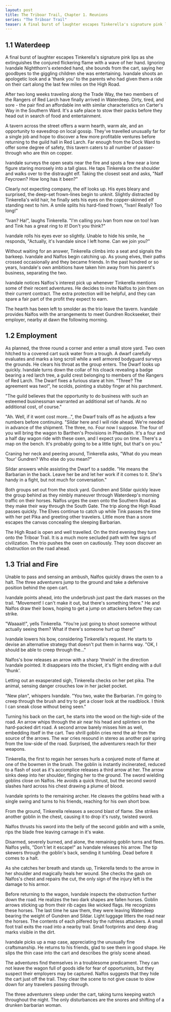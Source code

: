```yaml
---
layout: post
title: The Triboar Trail, Chapter 1. Reunions
series: "The Triboar Trail"
teaser: A final burst of laughter escapes Tinkerella's signature pink lips as she extinguishes the conjured flickering flame with a wave of her hand. Ignoring Ivandale Nightthorn's extended hand, she bounds from the cart, saying her goodbyes to the giggling children she was entertaining. Ivandale shoots an apologetic look and a 'thank you' to the parents who had given them a ride on their cart along the last few miles on the High Road.
---
```


## 1.1 Waterdeep

A final burst of laughter escapes Tinkerella's signature pink lips as she extinguishes the conjured flickering flame with a wave of her hand. Ignoring Ivandale Nightthorn's extended hand, she bounds from the cart, saying her goodbyes to the giggling children she was entertaining. Ivandale shoots an apologetic look and a 'thank you' to the parents who had given them a ride on their cart along the last few miles on the High Road.

After two long weeks traveling along the Trade Way, the two members of the Rangers of Red Larch have finally arrived in Waterdeep. Dirty, tired, and sore - the pair find an affordable inn with similar characteristics on Carter's Way in the Southern Ward. It's a safe place to stow their packs before they head out in search of food and entertainment.

A tavern across the street offers a warm hearth, warm ale, and an opportunity to eavesdrop on local gossip. They've travelled unusually far for a single job and hope to discover a few more profitable ventures before returning to the guild hall in Red Larch. Far enough from the Dock Ward to offer some degree of safety, this tavern caters to all number of passer-through who are thin on copper.

Ivandale surveys the open seats near the fire and spots a few near a lone figure staring morosely into a tall glass. He taps Tinkerela on the shoulder and walks over to the distraught elf. Taking the closest seat and asks, "Nalf Feycrown? How long has it been?"

Clearly not expecting company, the elf looks up. His eyes bleary and surprised, the deep-set frown-lines begin to unknit. Slightly distracted by Tinkerella's wild hair, he finally sets his eyes on the copper-skinned elf standing next to him. A smile splits his hard-fixed frown, "Ivan! Really? Too long!"

"Ivan? Ha!", laughs Tinkerella. "I'm calling you Ivan from now on too! Ivan and Tink has a great ring to it! Don't you think?"

Ivandale rolls his eyes ever so slightly. Unable to hide his smile, he responds, "Actually, it's Ivandale since I left home. Can we join you?"

Without waiting for an answer, Tinkerella climbs into a seat and signals the barkeep. Ivandale and Nalfos begin catching up. As young elves, their paths crossed occasionally and they became friends. In the past hundred or so years, Ivandale's own ambitions have taken him away from his parent's business,
separating the two.

Ivandale notices Nalfos's interest pick up whenever Tinkerella mentions some of their recent adventures. He decides to invite Nalfos to join them on their current contract. The extra protection will be helpful, and they can spare a fair part of the profit they expect to earn.

The hearth has been left to smolder as the trio leave the tavern. Ivandale provides Nalfos with the arrangements to meet Gundren Rockseeker, their employer, nearby at dawn the following morning.

## 1.2 Employment

As planned, the three round a corner and enter a small store yard. Two oxen hitched to a covered cart suck water from a trough. A dwarf carefully evaluates and marks a long scroll while a well armored bodyguard surveys the grounds. He clears his throat as the group enters. The Dwarf looks up quickly. Ivandale turns down the collar of his cloack revealing a badge bearing a red larch tree, a guild crest belonging to members of the Rangers of Red Larch. The Dwarf fixes a furious stare at him. "Three? The agreement was two!", he scolds, pointing a stubby finger at his parchment.

"The guild believes that the opportunity to do business with such an esteemed businessman warranted an additional set of hands. At no additional cost, of course."

"Ah. Well, if it wont cost more...", the Dwarf trails off as he adjusts a few numbers before continuing. "Sildar here and I will ride ahead. We're needed in advance of the shipment. The three, no. Four now I suppose. The four of you will bring the wagon to Barthen's Provisions in Phandalin. It's a four and a half day wagon ride with these oxen, and I expect you on time. There's a map on the bench. It's probably going to be a little tight, but that's on you."

Craning her neck and peering around, Tinkerella asks, "What do you mean 'four' Gundren? Who else do you mean?"

Sildar answers while assisting the Dwarf to a saddle. "He means the Barbarian in the back. Leave her be and let her work if it comes to it. She's handy in a fight, but not much for conversation."

Both groups set out from the stock yard. Gundren and Sildar quickly leave the group behind as they nimbly maneuver through Waterdeep's morning traffic on their horses. Nalfos urges the oxen onto the Southern Road as they make their way through the South Gate. The trip along the High Road passes quickly. The Elves continue to catch up while Tink passes the time with her pet Pika and greeting other travelers. Little more than a snore escapes the canvas concealing the sleeping Barbarian.

The High Road is open and well travelled. On the third evening they turn onto the Triboar Trail. It is a much more secluded path with few signs of civilization. The trio pushes the oxen on cautiously. They soon discover an obstruction on the road ahead.

## 1.3 Trial and Fire

Unable to pass and sensing an ambush, Nalfos quickly draws the oxen to a halt. The three adventurers jump to the ground and take a defensive position behind the open cart.

Ivandale points ahead, into the underbrush just past the dark masses on the trail. "Movement! I can't make it out, but there's something there." He and Nalfos draw their bows, hoping to get a jump on attackers before they can strike.

"Waaaait!", yells Tinkerella. "You're just going to shoot someone without actually seeing them? What if there's someone hurt up there!"

Ivandale lowers his bow, considering Tinkerella's request. He starts to devise an alternative strategy that doesn't put them in harms way. "OK, I should be able to
creep through the..."

Nalfos's bow releases an arrow with a sharp 'thwish' in the direction Ivandale pointed. It disappears into the thicket, it's flight ending with a dull 'thunk'.

Letting out an exasperated sigh, Tinkerella checks on her pet pika. The animal, sensing danger crouches low in her jacket pocket.

"New plan", whispers Ivandale. "You two, wake the Barbarian. I'm going to creep through the brush and try to get a closer look at the roadblock. I think I can sneak close without being seen."

Turning his back on the cart, he starts into the wood on the high-side of the road. An arrow whips through the air near his head and splinters on the hard-packed dirt road. A second arrow barely misses him as well, embedding itself in the cart. Two shrill goblin cries rend the air from the source of the arrows. The war cries resound in stereo as another pair spring from the low-side of the road. Surprised, the adventurers reach for their weapons.

Tinkerella, the first to regain her senses hurls a conjured mote of flame at one of the bowmen in the brush. The goblin is instantly incinerated, reduced to a flash of soot as it's accomplice releases a third arrow at her. The arrow sinks deep into her shoulder, flinging her to the ground. The sword wielding goblins close on Nalfos. He avoids a quick thrust, but the second sword slashes hard across his chest drawing a plume of blood.

Ivandale sprints to the remaining archer. He cleaves the goblins head with a single swing and turns to his friends, reaching for his own short bow.

From the ground, Tinkerella releases a second blast of flame. She strikes another goblin in the chest, causing it to drop it's rusty, twisted sword.

Nalfos thrusts his sword into the belly of the second goblin and with a smile, rips the blade free leaving carnage in it's wake.

Disarmed, severely burned, and alone, the remaining goblin turns and flees. Nalfos yells, "Don't let it escape!" as Ivandale releases his arrow. The tip skewers through the goblin's back, sending it tumbling. Dead before it comes to a halt.

As she catches her breath and stands up, Tinkerella tends to the arrow in her shoulder and magically heals her wound. She checks the gash on Nalfos's chest and repairs the cut, the only sign of the injury left is the damage to his armor.

Before returning to the wagon, Ivandale inspects the obstruction further down the road. He realizes the two dark shapes are fallen horses. Goblin arrows sticking up from their rib cages like wicked flags. He recognizes these horses. The last time he saw them, they were leaving Waterdeep bearing the weight of Gundren and Sildar. Light luggage litters the road near the horses. The contents of each pilfered by the ruthless attackers. A small foot trail exits the road into a nearby trail. Small footprints and deep drag marks visible in the dirt.

Ivandale picks up a map case, appreciating the unusually fine craftsmanship. He returns to his friends, glad to see them in good shape. He slips the thin case into
the cart and describes the grisly scene ahead.

The adventures find themselves in a troublesome predicament. They can not leave the wagon full of goods idle for fear of opportunists, but they suspect their employers may be captured. Nalfos suggests that they hide the cart just off the trail. They clear the scene to not give cause to slow down for any travelers passing through.

The three adventurers sleep under the cart, taking turns keeping watch throughout the night. The only disturbances are the snores and shifting of a drunken barbarian woman.
